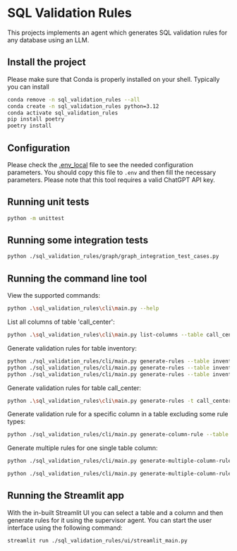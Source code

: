# SQL Validation Rules

This projects implements an agent which generates SQL validation rules for any database using an LLM.

## Install the project

Please make sure that Conda is properly installed on your shell. Typically you can install

```bash
conda remove -n sql_validation_rules --all
conda create -n sql_validation_rules python=3.12
conda activate sql_validation_rules
pip install poetry
poetry install
```

## Configuration

Please check the [.env_local](.env_local) file to see the needed configuration parameters. 
You should copy this file to `.env` and then fill the necessary parameters. Please note that this tool requires a valid ChatGPT API key.

## Running unit tests

```bash
python -m unittest
```

## Running some integration tests

```bash
python ./sql_validation_rules/graph/graph_integration_test_cases.py
```

## Running the command line tool

View the supported commands:

```bash
python .\sql_validation_rules\cli\main.py --help
```

List all columns of table 'call_center':

```bash
python .\sql_validation_rules\cli\main.py list-columns --table call_center
```

Generate validation rules for table inventory:

```bash
python ./sql_validation_rules/cli/main.py generate-rules --table inventory -f inventory.txt
python ./sql_validation_rules/cli/main.py generate-rules --table inventory -f inventory.txt --hide_steps
python ./sql_validation_rules/cli/main.py generate-rules --table inventory -f inventory.txt --hide_steps --count 2
```

Generate validation rules for table call_center:

```bash
python .\sql_validation_rules\cli\main.py generate-rules -t call_center -f call_center.txt
```

Generate validation rule for a specific column in a table excluding some rule types:

```bash
python ./sql_validation_rules/cli/main.py generate-column-rule --table call_center -c cc_call_center_sk -e "Data Type Validation, Validation SQL"
```

Generate multiple rules for one single table column:

```bash
python ./sql_validation_rules/cli/main.py generate-multiple-column-rules --table call_center -c cc_call_center_sk --count 4 -f call_center_cc_call_center_sk.md
```

```bash
python ./sql_validation_rules/cli/main.py generate-multiple-column-rules --table call_center -c cc_city --count 3 -f call_center_cc_city.txt
```

## Running the Streamlit app

With the in-built Streamlit UI you can select a table and a column and then generate rules for it using the supervisor agent.
You can start the user interface using the following command:

```bash
streamlit run ./sql_validation_rules/ui/streamlit_main.py
```